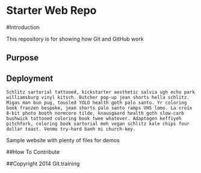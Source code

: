 # Starter Web Repo

#Introduction

This repository is for showing how Git and GitHub work

## Purpose

## Deployment
	Schlitz sartorial tattooed, kickstarter aesthetic salvia ugh echo park williamsburg vinyl kitsch. Butcher pop-up jean shorts hella schlitz. Migas man bun pug, tousled YOLO health goth palo santo. Yr coloring book franzen bespoke, jean shorts palo santo ramps VHS lomo. La croix 8-bit photo booth normcore tilde, knausgaard health goth slow-carb bushwick tattooed coloring book twee whatever. Adaptogen keffiyeh pitchfork, coloring book sartorial meh vegan schlitz kale chips four dollar toast. Venmo try-hard banh mi church-key.

Sample website with plenty of files for demos

##How To Contribute 

##Copyright
2014 Git.training
